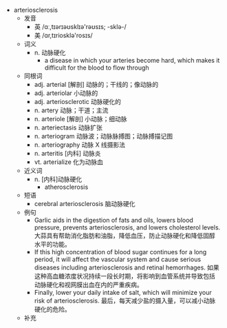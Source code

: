 - arteriosclerosis
  - 发音
    - 英 /ɑː,tɪərɪəʊsklɪə'rəʊsɪs; -sklə-/
    - 美 /ɑr,tɪriosklə'rosɪs/
  - 词义
    - n. 动脉硬化
      - a disease in which your arteries become hard, which makes it difficult for the blood to flow through
  - 同根词
    - adj. arterial [解剖] 动脉的；干线的；像动脉的
    - adj. arteriolar 小动脉的
    - adj. arteriosclerotic 动脉硬化的
    - n. artery 动脉；干道；主流
    - n. arteriole [解剖] 小动脉；细动脉
    - n. arteriectasis 动脉扩张
    - n. arteriogram 动脉波；动脉脉搏图；动脉搏描记图
    - n. arteriography 动脉 X 线摄影法
    - n. arteritis [内科] 动脉炎
    - vt. arterialize 化为动脉血
  - 近义词
    - n. [内科]动脉硬化
      - atherosclerosis
  - 短语
    - cerebral arteriosclerosis 脑动脉硬化
  - 例句
    - Garlic aids in the digestion of fats and oils, lowers blood pressure, prevents arteriosclerosis, and lowers cholesterol levels. 大蒜具有帮助消化脂肪和油脂，降低血压，防止动脉硬化和降低固醇水平的功能。
    - If this high concentration of blood sugar continues for a long period, it will affect the vascular system and cause serious diseases including arteriosclerosis and retinal hemorrhages. 如果这种高血糖浓度状况持续一段长时期，将影响到血管系统并导致包括动脉硬化和视网膜出血在内的严重疾病。
    - Finally, lower your daily intake of salt, which will minimize your risk of arteriosclerosis. 最后，每天减少盐的摄入量，可以减小动脉硬化的危险。
  - 补充